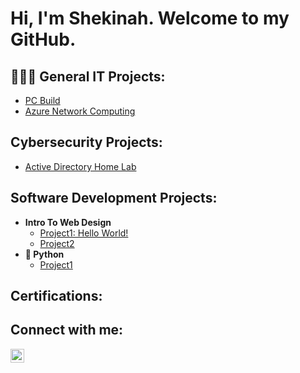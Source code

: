 <h1>Hi, I'm Shekinah. Welcome to my GitHub. </h1>

<h2>👩🏽‍💻 General IT Projects:</h2>

  - [PC Build](https://github.com/ShekinahMaxwell/LABURL)
  - [Azure Network Computing](https://github.com/ShekinahMaxwell/Azure_NetworkComputing)

<h2>Cybersecurity Projects:</h2>  

  - [Active Directory Home Lab](https://github.com/ShekinahMaxwell/ActiveDirectory_Lab1/tree/main)

<h2>Software Development Projects:</h2>

- <b>Intro To Web Design</b>
  - [Project1: Hello World!](https://github.com/ShekinahMaxwell/LABURL)
  - [Project2](https://github.com/ShekinahMaxwell/LABURL)
- <b>🐍 Python</b>
  - [Project1](https://github.com/ShekinahMaxwell/LABURL)


<h2>Certifications:</h2>

<h2>Connect with me:</h2>

[<img align="left" alt="ShekinahMaxwell | LinkedIn" width="22px" src="https://cdn.jsdelivr.net/npm/simple-icons@v3/icons/linkedin.svg" />][linkedin]

[linkedin]: https://linkedin.com/in/maxwell2024

